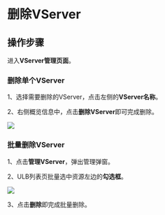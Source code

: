 

# 删除VServer

## 操作步骤

进入**VServer管理页面**。

### 删除单个VServer

1、选择需要删除的VServer，点击左侧的**VServer名称**。

2、右侧概览信息中，点击**删除VServer**即可完成删除。

![](https://static.ucloud.cn/fc91a84b6c364c8fb7aefddd3812c3c9.png)

### 批量删除VServer

1、点击**管理VServer**，弹出管理弹窗。

2、ULB列表页批量选中资源左边的**勾选框**。

![](https://static.ucloud.cn/a52e2f6d15e24df0a398233a59e22b2b.png)

3、点击**删除**即完成批量删除。

